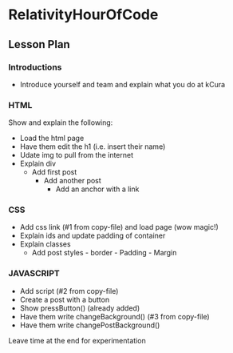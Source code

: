 # RelativityHourOfCode

## Lesson Plan
### Introductions
- Introduce yourself and team and explain what you do at kCura

### HTML
Show and explain the following:
- Load the html page
- Have them edit the h1 (i.e. insert their name)
- Udate img to pull from the internet
- Explain div
  - Add first post
	- Add another post
	  - Add an anchor with a link

### CSS
- Add css link (#1 from copy-file) and load page (wow magic!)
- Explain ids and update padding of container
- Explain classes
  - Add post styles
			- border
			- Padding
			- Margin

### JAVASCRIPT
- Add script (#2 from copy-file)
- Create a post with a button
- Show pressButton() (already added)
- Have them write changeBackground() (#3 from copy-file)
- Have them write changePostBackground()

Leave time at the end for experimentation
